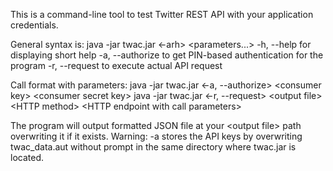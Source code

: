 This is a command-line tool to test Twitter REST API with your application credentials.

General syntax is: java -jar twac.jar \<-arh\> \<parameters...\>
-h, --help for displaying short help
-a, --authorize to get PIN-based authentication for the program
-r, --request to execute actual API request

Call format with parameters: 
java -jar twac.jar \<-a, --authorize\> \<consumer key\> \<consumer secret key\>
java -jar twac.jar \<-r, --request\> \<output file\> \<HTTP method\> \<HTTP endpoint with call parameters\>

The program will output formatted JSON file at your \<output file\> path overwriting it if it exists.
Warning: -a stores the API keys by overwriting twac_data.aut without prompt in the same directory where twac.jar is located.
